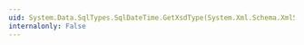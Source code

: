 ```yaml
---
uid: System.Data.SqlTypes.SqlDateTime.GetXsdType(System.Xml.Schema.XmlSchemaSet)
internalonly: False
---
```

